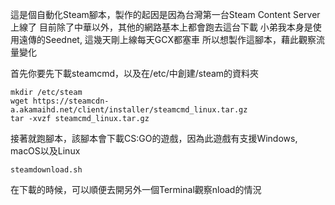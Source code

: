 這是個自動化Steam腳本，製作的起因是因為台灣第一台Steam Content Server上線了
目前除了中華以外，其他的網路基本上都會跑去這台下載
小弟我本身是使用遠傳的Seednet, 這幾天剛上線每天GCX都塞車
所以想製作這腳本，藉此觀察流量變化

首先你要先下載steamcmd，以及在/etc/中創建/steam的資料夾
```
mkdir /etc/steam
wget https://steamcdn-a.akamaihd.net/client/installer/steamcmd_linux.tar.gz
tar -xvzf steamcmd_linux.tar.gz
```
接著就跑腳本，該腳本會下載CS:GO的遊戲，因為此遊戲有支援Windows, macOS以及Linux
```
steamdownload.sh
```
在下載的時候，可以順便去開另外一個Terminal觀察nload的情況

